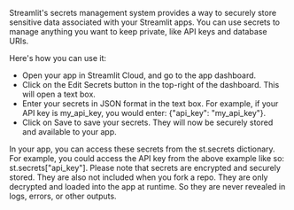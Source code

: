 Streamlit's secrets management system provides a way to securely store sensitive data associated with your Streamlit apps. You can use secrets to manage anything you want to keep private, like API keys and database URIs.

Here's how you can use it:
- Open your app in Streamlit Cloud, and go to the app dashboard.
- Click on the Edit Secrets button in the top-right of the dashboard. This will open a text box.
- Enter your secrets in JSON format in the text box. For example, if your API key is my_api_key, you would enter: {"api_key": "my_api_key"}.
- Click on Save to save your secrets. They will now be securely stored and available to your app.

In your app, you can access these secrets from the st.secrets dictionary. For example, you could access the API key from the above example like so: st.secrets["api_key"].
Please note that secrets are encrypted and securely stored. They are also not included when you fork a repo. They are only decrypted and loaded into the app at runtime. So they are never revealed in logs, errors, or other outputs.
